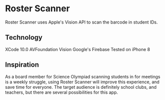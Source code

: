 # Roster Scanner
Roster Scanner uses Apple's Vision API to scan the barcode in student IDs.
## Technology
XCode 10.0
AVFoundation
Vision
Google's Firebase
Tested on iPhone 8
## Inspiration
As a board member for Science Olympiad scanning students in for meetings is a weekly struggle, using Roster Scanner will improve this experience, and save time for everyone. 
The target audience is definitely school clubs, and teachers, but there are several possibilities for this app.
